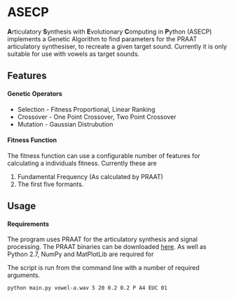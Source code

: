 # ASECP

**A**rticulatory **S**ynthesis with **E**volutionary **C**omputing in **P**ython (ASECP) implements a Genetic Algorithm to find parameters for the PRAAT articulatory synthesiser, to recreate a given target sound. Currently it is only suitable for use with vowels as target sounds. 

## Features

#### Genetic Operators 
- Selection - Fitness Proportional, Linear Ranking
- Crossover - One Point Crossover, Two Point Crossover
- Mutation - Gaussian Distrubution

#### Fitness Function

The fitness function can use a configurable number of features for calculating a individuals fitness. Currently these are

1. Fundamental Frequency (As calculated by PRAAT)
2. The first five formants.

## Usage

#### Requirements

The program uses PRAAT for the articulatory synthesis and signal processing. The PRAAT binaries can be downloaded [here](http://www.fon.hum.uva.nl/praat/).
As well as Python 2.7, NumPy and MatPlotLib are required for 

The script is run from the command line with a number of required arguments.
```
python main.py vowel-a.wav 5 20 0.2 0.2 P A4 EUC 01
```

